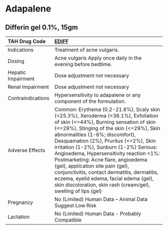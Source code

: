 # Adapalene

## Differin gel 0.1%, 15gm

| TAH Drug Code      | [EDIFF](https://www.tahsda.org.tw/drugs/hissearch.php?drug_code=EDIFF)                                                                                                                                                                                                                                                                                                                                                                                                                                                                                                           |
|:-------------------|:---------------------------------------------------------------------------------------------------------------------------------------------------------------------------------------------------------------------------------------------------------------------------------------------------------------------------------------------------------------------------------------------------------------------------------------------------------------------------------------------------------------------------------------------------------------------------------|
| Indications        | Treatment of acne vulgaris.                                                                                                                                                                                                                                                                                                                                                                                                                                                                                                                                                      |
| Dosing             | Acne vulgaris Apply once daily in the evening before bedtime.                                                                                                                                                                                                                                                                                                                                                                                                                                                                                                                    |
| Hepatic Impairment | Dose adjustment not necessary                                                                                                                                                                                                                                                                                                                                                                                                                                                                                                                                                    |
| Renal Impairment   | Dose adjustment not necessary                                                                                                                                                                                                                                                                                                                                                                                                                                                                                                                                                    |
| Contraindications  | Hypersensitivity to adapalene or any component of the formulation.                                                                                                                                                                                                                                                                                                                                                                                                                                                                                                               |
| Adverse Effects    | Common: Erythema (0.2-21.8%), Scaly skin (<25.3%), Xeroderma (<36.1%), Exfoliation of skin (<=44%), Burning sensation of skin (<=29%), Stinging of the skin (<=29%), Skin abnormalities (1-6%; discomfort), Desquamation (2%), Pruritus (<=2%), Skin irritation (1-2%), Sunburn (1-2%) Serious: Angioedema, Hypersensitivity reaction <1%: Postmarketing: Acne flare, angioedema (gel), application site pain (gel), conjunctivitis, contact dermatitis, dermatitis, eczema, eyelid edema, facial edema (gel), skin discoloration, skin rash (cream/gel), swelling of lips (gel) |
| Pregnancy          | No (Limited) Human Data – Animal Data Suggest Low Risk                                                                                                                                                                                                                                                                                                                                                                                                                                                                                                                           |
| Lactation          | No (Limited) Human Data - Probably Compatible                                                                                                                                                                                                                                                                                                                                                                                                                                                                                                                                    |

